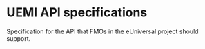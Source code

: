 # UEMI API specifications

Specification for the API that FMOs in the eUniversal project 
should support. 
